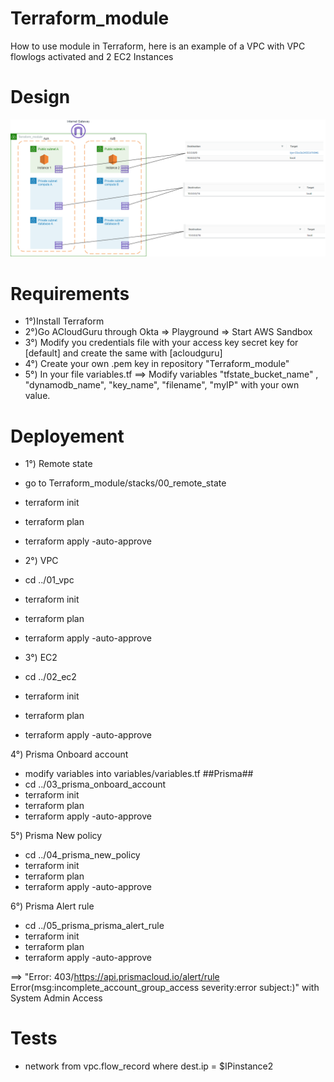 # Terraform_module
How to use module in Terraform, here is an example of a VPC with VPC flowlogs activated and 2 EC2 Instances


# Design
![Screenshot](terraform_module_design.drawio.png)

# Requirements
- 1°)Install Terraform
- 2°)Go ACloudGuru through Okta => Playground => Start AWS Sandbox
- 3°) Modify you credentials file with your access key secret key for [default] and create the same with [acloudguru]
- 4°) Create your own .pem key in repository "Terraform_module"
- 5°) In your file variables.tf ==> Modify variables "tfstate_bucket_name" , "dynamodb_name", "key_name", "filename", "myIP" with your own value.



# Deployement
- 1°)  Remote state
- go to Terraform_module/stacks/00_remote_state
- terraform init
- terraform plan 
- terraform apply -auto-approve

- 2°) VPC
- cd ../01_vpc
- terraform init
- terraform plan 
- terraform apply -auto-approve

- 3°) EC2
- cd ../02_ec2
- terraform init
- terraform plan 
- terraform apply -auto-approve


 4°) Prisma Onboard account
- modify variables into variables/variables.tf ##Prisma##
- cd ../03_prisma_onboard_account
- terraform init
- terraform plan 
- terraform apply -auto-approve

 5°) Prisma New policy
- cd ../04_prisma_new_policy
- terraform init
- terraform plan 
- terraform apply -auto-approve

 6°) Prisma Alert rule
- cd ../05_prisma_prisma_alert_rule
- terraform init
- terraform plan 
- terraform apply -auto-approve

==>  "Error: 403/https://api.prismacloud.io/alert/rule Error(msg:incomplete_account_group_access severity:error subject:)" with System Admin Access

# Tests
- network from vpc.flow_record where dest.ip = $IPinstance2